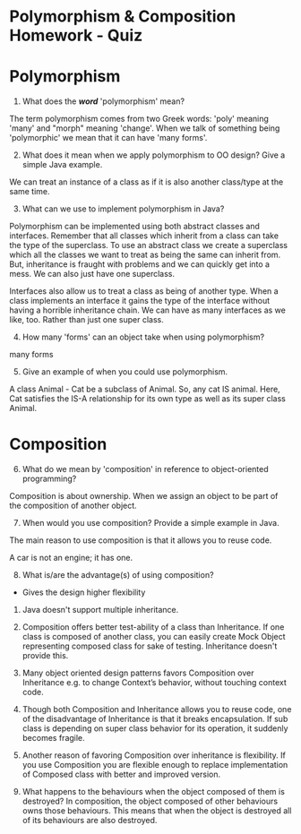 # Polymorphism & Composition Homework - Quiz

# Polymorphism

1. What does the ___word___ 'polymorphism' mean?

The term polymorphism comes from two Greek words: 'poly' meaning 'many' and "morph" meaning 'change'. When we talk of something being 'polymorphic' we mean that it can have 'many forms'.


2. What does it mean when we apply polymorphism to OO design? Give a simple Java example.

We can treat an instance of a class as if it is also another class/type at the same time.

3. What can we use to implement polymorphism in Java?

Polymorphism can be implemented using both abstract classes and interfaces. Remember that all classes which inherit from a class can take the type of the superclass. To use an abstract class we create a superclass which all the classes we want to treat as being the same can inherit from. But, inheritance is fraught with problems and we can quickly get into a mess. We can also just have one superclass.

Interfaces also allow us to treat a class as being of another type. When a class implements an interface it gains the type of the interface without having a horrible inheritance chain. We can have as many interfaces as we like, too. Rather than just one super class.

4. How many 'forms' can an object take when using polymorphism?

many forms

5. Give an example of when you could use polymorphism.

A class Animal - Cat be a subclass of Animal. So, any cat IS animal. Here, Cat satisfies the IS-A relationship for its own type as well as its super class Animal.

# Composition

6. What do we mean by 'composition' in reference to object-oriented programming?

Composition is about ownership. When we assign an object to be part of the composition of another object.

7. When would you use composition? Provide a simple example in Java.

The main reason to use composition is that it allows you to reuse code.

A car is not an engine; it has one. 


8. What is/are the advantage(s) of using composition?
- Gives the design higher flexibility

1) Java doesn't support multiple inheritance.

2) Composition offers better test-ability of a class than Inheritance. If one class is composed of another class, you can easily create Mock Object representing composed class for sake of testing. Inheritance doesn't provide this. 

3) Many object oriented design patterns favors Composition over Inheritance e.g. to change Context’s behavior, without touching context code. 

4) Though both Composition and Inheritance allows you to reuse code, one of the disadvantage of Inheritance is that it breaks encapsulation. If sub class is depending on super class behavior for its operation, it suddenly becomes fragile. 

5) Another reason of favoring Composition over inheritance is flexibility. If you use Composition you are flexible enough to replace implementation of Composed class with better and improved version. 

9. What happens to the behaviours when the object composed of them is destroyed?
In composition, the object composed of other behaviours owns those behaviours. This means that when the object is destroyed all of its behaviours are also destroyed.
